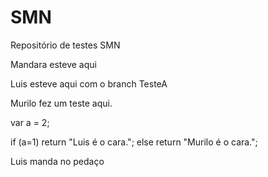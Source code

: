﻿# SMN
Repositório de testes SMN

Mandara esteve aqui

Luis esteve aqui com o branch TesteA

Murilo fez um teste aqui.


var a = 2;

if (a=1)
	return "Luis é o cara.";
else
	return "Murilo é o cara.";

Luis manda no pedaço